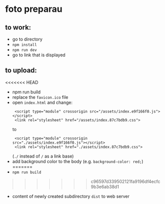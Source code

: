 # foto preparau

## to work:
 * go to directory
 * `npm install`
 * `npm run dev`
 * go to link that is displayed
 
## to upload:
<<<<<<< HEAD
 * npm run build
 * replace the `favicon.ico` file
 * open `index.html` and change:
   ```
    <script type="module" crossorigin src="/assets/index.e9f166f0.js"></script>
    <link rel="stylesheet" href="/assets/index.87c7bdb9.css">
    ```
    to 
   ```
    <script type="module" crossorigin src="./assets/index.e9f166f0.js"></script>
    <link rel="stylesheet" href="./assets/index.87c7bdb9.css">
    ```
    (`./` instead of `/` as a link base)
 * add background color to the body (e.g. `background-color: red;`)
=======
 * `npm run build`
>>>>>>> c96597d339502121fa9196df4ecfc9b3e6ab38d1
 * content of newly created subdirectory `dist` to web server
